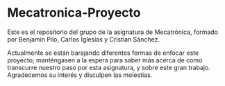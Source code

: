 # Mecatronica-Proyecto
Este es el repositorio del grupo de la asignatura de Mecatrónica, formado por Benjamín Pilo, Carlos Iglesias y Cristian Sánchez.

Actualmente se están barajando diferentes formas de enfocar este proyecto; manténgasen a la espera para saber más acerca de como transcurre nuestro paso por esta asignatura, y sobre este gran trabajo. Agradecemos su interés y disculpen las molestias.
